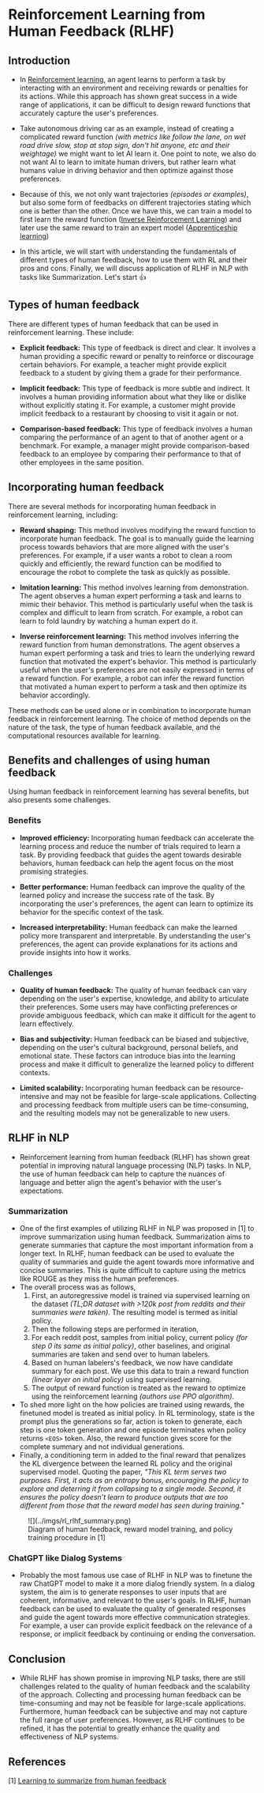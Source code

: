 Reinforcement Learning from Human Feedback (RLHF)
==============

## Introduction

- In [Reinforcement learning](../reinforcement_learning/introduction.md), an agent learns to perform a task by interacting with an environment and receiving rewards or penalties for its actions. While this approach has shown great success in a wide range of applications, it can be difficult to design reward functions that accurately capture the user's preferences. 
- Take autonomous driving car as an example, instead of creating a complicated reward function *(with metrics like follow the lane, on wet road drive slow, stop at stop sign, don't hit anyone, etc and their weightage)* we might want to let AI learn it. One point to note, we also do not want AI to learn to imitate human drivers, but rather learn what humans value in driving behavior and then optimize against those preferences.
- Because of this, we not only want trajectories *(episodes or examples)*, but also some form of feedbacks on different trajectories stating which one is better than the other. Once we have this, we can train a model to first learn the reward function ([Inverse Reinforcement Learning](../reinforcement_learning/introduction.md#inverse-reinforcement-learning)) and later use the same reward to train an expert model ([Apprenticeship learning](../reinforcement_learning/introduction.md#apprenticeship-learning))

- In this article, we will start with understanding the fundamentals of different types of human feedback, how to use them with RL and their pros and cons. Finally, we will discuss application of RLHF in NLP with tasks like Summarization. Let's start :thumbsup:

## Types of human feedback

There are different types of human feedback that can be used in reinforcement learning. These include:

- **Explicit feedback:** This type of feedback is direct and clear. It involves a human providing a specific reward or penalty to reinforce or discourage certain behaviors. For example, a teacher might provide explicit feedback to a student by giving them a grade for their performance.

- **Implicit feedback:** This type of feedback is more subtle and indirect. It involves a human providing information about what they like or dislike without explicitly stating it. For example, a customer might provide implicit feedback to a restaurant by choosing to visit it again or not.

- **Comparison-based feedback:** This type of feedback involves a human comparing the performance of an agent to that of another agent or a benchmark. For example, a manager might provide comparison-based feedback to an employee by comparing their performance to that of other employees in the same position.

## Incorporating human feedback

There are several methods for incorporating human feedback in reinforcement learning, including:

- **Reward shaping:** This method involves modifying the reward function to incorporate human feedback. The goal is to manually guide the learning process towards behaviors that are more aligned with the user's preferences. For example, if a user wants a robot to clean a room quickly and efficiently, the reward function can be modified to encourage the robot to complete the task as quickly as possible.

- **Imitation learning:** This method involves learning from demonstration. The agent observes a human expert performing a task and learns to mimic their behavior. This method is particularly useful when the task is complex and difficult to learn from scratch. For example, a robot can learn to fold laundry by watching a human expert do it.

- **Inverse reinforcement learning:** This method involves inferring the reward function from human demonstrations. The agent observes a human expert performing a task and tries to learn the underlying reward function that motivated the expert's behavior. This method is particularly useful when the user's preferences are not easily expressed in terms of a reward function. For example, a robot can infer the reward function that motivated a human expert to perform a task and then optimize its behavior accordingly.

These methods can be used alone or in combination to incorporate human feedback in reinforcement learning. The choice of method depends on the nature of the task, the type of human feedback available, and the computational resources available for learning.

## Benefits and challenges of using human feedback

Using human feedback in reinforcement learning has several benefits, but also presents some challenges.

### Benefits

- **Improved efficiency:** Incorporating human feedback can accelerate the learning process and reduce the number of trials required to learn a task. By providing feedback that guides the agent towards desirable behaviors, human feedback can help the agent focus on the most promising strategies.

- **Better performance:** Human feedback can improve the quality of the learned policy and increase the success rate of the task. By incorporating the user's preferences, the agent can learn to optimize its behavior for the specific context of the task.

- **Increased interpretability:** Human feedback can make the learned policy more transparent and interpretable. By understanding the user's preferences, the agent can provide explanations for its actions and provide insights into how it works.

### Challenges

- **Quality of human feedback:** The quality of human feedback can vary depending on the user's expertise, knowledge, and ability to articulate their preferences. Some users may have conflicting preferences or provide ambiguous feedback, which can make it difficult for the agent to learn effectively.

- **Bias and subjectivity:** Human feedback can be biased and subjective, depending on the user's cultural background, personal beliefs, and emotional state. These factors can introduce bias into the learning process and make it difficult to generalize the learned policy to different contexts.

- **Limited scalability:** Incorporating human feedback can be resource-intensive and may not be feasible for large-scale applications. Collecting and processing feedback from multiple users can be time-consuming, and the resulting models may not be generalizable to new users.


## RLHF in NLP

- Reinforcement learning from human feedback (RLHF) has shown great potential in improving natural language processing (NLP) tasks. In NLP, the use of human feedback can help to capture the nuances of language and better align the agent's behavior with the user's expectations.

### Summarization

- One of the first examples of utilizing RLHF in NLP was proposed in [1] to improve summarization using human feedback. Summarization aims to generate summaries that capture the most important information from a longer text. In RLHF, human feedback can be used to evaluate the quality of summaries and guide the agent towards more informative and concise summaries. This is quite difficult to capture using the metrics like ROUGE as they miss the human preferences.
- The overall process was as follows, 
  1. First, an autoregressive model is trained via supervised learning on the dataset *(TL;DR dataset with >120k post from reddits and their summaries were taken)*. The resulting model is termed as initial policy.
  2. Then the following steps are performed in iteration,
    1. For each reddit post, samples from initial policy, current policy *(for step 0 its same as initial policy)*, other baselines, and original summaries are taken and send over to human labelers. 
    2. Based on human labelers's feedback, we now have candidate summary for each post. We use this data to train a reward function *(linear layer on initial policy)* using supervised learning.
    3. The output of reward function is treated as the reward to optimize using the reinforcement learning  *(authors use PPO algorithm)*.
- To shed more light on the how policies are trained using rewards, the finetuned model is treated as initial policy. In RL terminology, state is the prompt plus the generations so far, action is token to generate, each step is one token generation and one episode terminates when policy returns `<EOS>` token. Also, the reward function gives score for the complete summary and not individual generations. 
- Finally, a conditioning term in added to the final reward that penalizes the KL divergence between the learned RL policy and the original supervised model. Quoting the paper, *"This KL term serves two purposes. First, it acts as an entropy bonus, encouraging the policy to explore and deterring it from collapsing to a single mode. Second, it ensures the policy doesn’t learn to produce outputs that are too different from those that the reward model has seen during training."*
  
<figure markdown> 
    ![](../imgs/rl_rlhf_summary.png)
    <figcaption>Diagram of human feedback, reward model training, and policy training procedure in [1]</figcaption>
</figure>

### ChatGPT like Dialog Systems

- Probably the most famous use case of RLHF in NLP was to finetune the raw ChatGPT model to make it a more dialog friendly system. In a dialog system, the aim is to generate responses to user inputs that are coherent, informative, and relevant to the user's goals. In RLHF, human feedback can be used to evaluate the quality of generated responses and guide the agent towards more effective communication strategies. For example, a user can provide explicit feedback on the relevance of a response, or implicit feedback by continuing or ending the conversation.

## Conclusion

- While RLHF has shown promise in improving NLP tasks, there are still challenges related to the quality of human feedback and the scalability of the approach. Collecting and processing human feedback can be time-consuming and may not be feasible for large-scale applications. Furthermore, human feedback can be subjective and may not capture the full range of user preferences. However, as RLHF continues to be refined, it has the potential to greatly enhance the quality and effectiveness of NLP systems.




## References

[1] [Learning to summarize from human feedback](https://arxiv.org/abs/2009.01325)